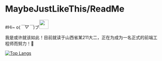 # MaybeJustLikeThis/ReadMe
#Hi~ o(*￣▽￣*)ブ<img src="https://raw.githubusercontent.com/MartinHeinz/MartinHeinz/master/wave.gif" width="30px">

我是或许就该如此！目前就读于山西省某211大二，正在为成为一名正式的前端工程师而努力！🙂

[![Top Langs](https://github-readme-stats.vercel.app/api/top-langs/?username=MaybeJustLikeThis)](https://github.com/anuraghazra/github-readme-stats)
